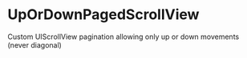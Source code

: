 UpOrDownPagedScrollView
=======================

Custom UIScrollView pagination allowing only up or down movements (never diagonal)
